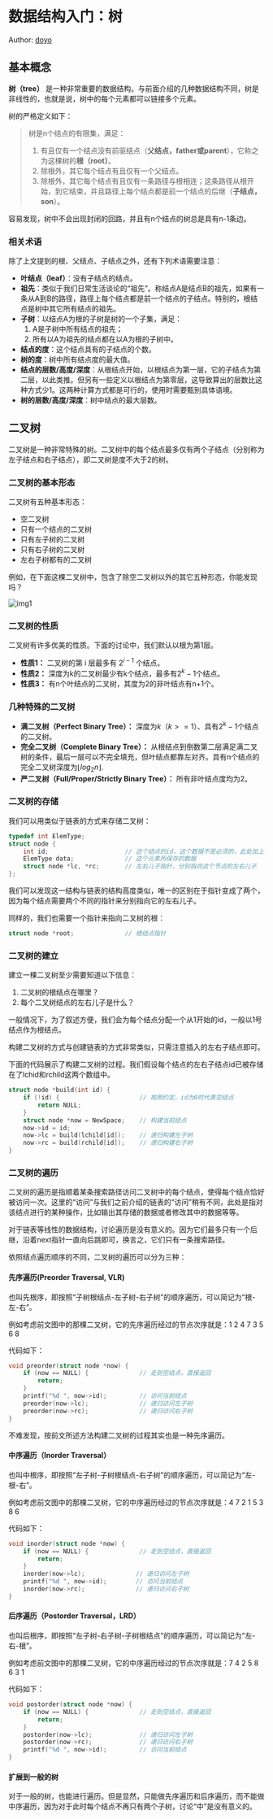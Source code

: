# 数据结构入门：树

Author: [doyo](https://github.com/doyo2024)

## 基本概念

**树（tree）** 是一种非常重要的数据结构。与前面介绍的几种数据结构不同，树是非线性的，也就是说，树中的每个元素都可以链接多个元素。

树的严格定义如下：

> 树是n个结点的有限集，满足：
> 1. 有且仅有一个结点没有前驱结点（**父结点，father或parent**），它称之为这棵树的**根（root）**。
> 2. 除根外，其它每个结点有且仅有一个父结点。 
> 3. 除根外，其它每个结点有且仅有一条路径与根相连；这条路径从根开始，到它结束，并且路径上每个结点都是前一个结点的后继（**子结点，son**）。

容易发现，树中不会出现封闭的回路，并且有n个结点的树总是具有n-1条边。

### 相关术语

除了上文提到的根、父结点、子结点之外，还有下列术语需要注意：

* **叶结点（leaf）**：没有子结点的结点。
* **祖先**：类似于我们日常生活谈论的“祖先”。称结点A是结点B的祖先，如果有一条从A到B的路径，路径上每个结点都是前一个结点的子结点。特别的，根结点是树中其它所有结点的祖先。
* **子树**：以结点A为根的子树是树的一个子集，满足：
    1. A是子树中所有结点的祖先；
    2. 所有以A为祖先的结点都在以A为根的子树中。
* **结点的度**：这个结点具有的子结点的个数。
* **树的度**：树中所有结点度的最大值。
* **结点的层数/高度/深度**：从根结点开始，以根结点为第一层，它的子结点为第二层，以此类推。但另有一些定义以根结点为第零层，这导致算出的层数比这种方式少1。这两种计算方式都是可行的，使用时需要甄别具体语境。
* **树的层数/高度/深度**：树中结点的最大层数。

## 二叉树

二叉树是一种非常特殊的树。二叉树中的每个结点最多仅有两个子结点（分别称为左子结点和右子结点），即二叉树是度不大于2的树。

### 二叉树的基本形态

二叉树有五种基本形态：

* 空二叉树
* 只有一个结点的二叉树
* 只有左子树的二叉树
* 只有右子树的二叉树
* 左右子树都有的二叉树

例如，在下面这棵二叉树中，包含了除空二叉树以外的其它五种形态，你能发现吗？

![img1](/posts/2024/image/ds_s4/tree.png)

### 二叉树的性质

二叉树有许多优美的性质。下面的讨论中，我们默认以根为第1层。

* **性质1：** 二叉树的第 i 层最多有 $2^{i-1}$ 个结点。
* **性质2：** 深度为k的二叉树最少有k个结点，最多有$2^k-1$个结点。
* **性质3：** 有n个叶结点的二叉树，其度为2的非叶结点有n+1个。

### 几种特殊的二叉树

* **满二叉树（Perfect Binary Tree）：** 深度为$k（k >= 1）$、具有$2^k-1$个结点的二叉树。
* **完全二叉树（Complete Binary Tree）：** 从根结点到倒数第二层满足满二叉树的条件，最后一层可以不完全填充，但叶结点都靠左对齐。具有n个结点的完全二叉树深度为$\lfloor log_2n \rfloor$.
* **严二叉树（Full/Proper/Strictly Binary Tree）：** 所有非叶结点度均为2。

### 二叉树的存储

我们可以用类似于链表的方式来存储二叉树：

```c
typedef int ElemType;
struct node {
    int id;                     // 这个结点的id，这个数据不是必须的，此处加上id是为了方便理解
    ElemType data;              // 这个元素所保存的数据
    struct node *lc, *rc;       // 左右儿子指针，分别指向这个节点的左右儿子
};
```

我们可以发现这一结构与链表的结构高度类似，唯一的区别在于指针变成了两个，因为每个结点需要两个不同的指针来分别指向它的左右儿子。

同样的，我们也需要一个指针来指向二叉树的根：

```c
struct node *root;              // 根结点指针
```

### 二叉树的建立

建立一棵二叉树至少需要知道以下信息：

1. 二叉树的根结点在哪里？
2. 每个二叉树结点的左右儿子是什么？

一般情况下，为了叙述方便，我们会为每个结点分配一个从1开始的id，一般以1号结点作为根结点。

构建二叉树的方式与创建链表的方式非常类似，只需注意插入的左右子结点即可。

下面的代码展示了构建二叉树的过程。我们假设每个结点的左右子结点id已被存储在了lchid和rchild这两个数组中。

```c
struct node *build(int id) {
    if (!id) {                      // 按照约定，id为0时代表空结点
        return NULL;
    }
    struct node *now = NewSpace;    // 构建当前结点
    now->id = id;
    now->lc = build(lchild[id]);    // 递归构建左子树
    now->rc = build(rchild[id]);    // 递归构建右子树
}
```

### 二叉树的遍历

二叉树的遍历是指顺着某条搜索路径访问二叉树中的每个结点，使得每个结点恰好被访问一次。这里的“访问”与我们之前介绍的链表的“访问”稍有不同，此处是指对该结点进行的某种操作，比如输出其存储的数据或者修改其中的数据等等。

对于链表等线性的数据结构，讨论遍历是没有意义的。因为它们最多只有一个后继，沿着next指针一直向后跳即可，换言之，它们只有一条搜索路径。

依照结点遍历顺序的不同，二叉树的遍历可以分为三种：

#### 先序遍历(Preorder Traversal, VLR)

也叫先根序，即按照“子树根结点-左子树-右子树”的顺序遍历，可以简记为“根-左-右”。

例如考虑前文图中的那棵二叉树，它的先序遍历经过的节点次序就是：1 2 4 7 3 5 6 8

代码如下：

```c
void preorder(struct node *now) {   
    if (now == NULL) {              // 走到空结点，直接返回
        return;
    }
    printf("%d ", now->id);         // 访问当前结点
    preorder(now->lc);              // 递归访问左子树
    preorder(now->rc);              // 递归访问右子树
}
```

不难发现，按前文所述方法构建二叉树的过程其实也是一种先序遍历。

#### 中序遍历（Inorder Traversal）

也叫中根序，即按照“左子树-子树根结点-右子树”的顺序遍历，可以简记为“左-根-右”。

例如考虑前文图中的那棵二叉树，它的中序遍历经过的节点次序就是：4 7 2 1 5 3 8 6

代码如下：

```c
void inorder(struct node *now) {
    if (now == NULL) {              // 走到空结点，直接返回
        return;
    }
    inorder(now->lc);              // 递归访问左子树         
    printf("%d ", now->id);        // 访问当前结点
    inorder(now->rc);              // 递归访问右子树
}
```

#### 后序遍历（Postorder Traversal，LRD）

也叫后根序，即按照“左子树-右子树-子树根结点”的顺序遍历，可以简记为“左-右-根”。

例如考虑前文图中的那棵二叉树，它的中序遍历经过的节点次序就是：7 4 2 5 8 6 3 1

代码如下：

```c
void postorder(struct node *now) {
    if (now == NULL) {              // 走到空结点，直接返回
        return;
    }
    postorder(now->lc);             // 递归访问左子树
    postorder(now->rc);             // 递归访问右子树
    printf("%d ", now->id);         // 访问当前结点
}
```

#### 扩展到一般的树

对于一般的树，也能进行遍历。但是显然，只能做先序遍历和后序遍历，而不能做中序遍历，因为对于此时每个结点不再只有两个子树，讨论“中”是没有意义的。

